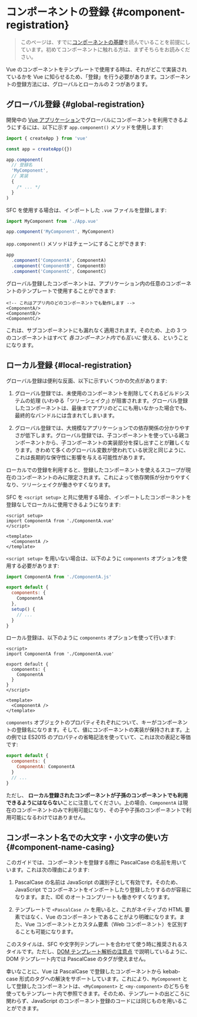 # コンポーネントの登録 {#component-registration}

> このページは、すでに[コンポーネントの基礎](/guide/essentials/component-basics)を読んでいることを前提にしています。初めてコンポーネントに触れる方は、まずそちらをお読みください。

<VueSchoolLink href="https://vueschool.io/lessons/vue-3-global-vs-local-vue-components" title="コンポーネントの登録について学ぶ Vue.js の無料レッスン"/>

Vue のコンポーネントをテンプレートで使用する時は、それがどこで実装されているかを Vue に知らせるため、「登録」を行う必要があります。コンポーネントの登録方法には、グローバルとローカルの 2 つがあります。

## グローバル登録 {#global-registration}

開発中の [Vue アプリケーション](/guide/essentials/application)でグローバルにコンポーネントを利用できるようにするには、以下に示す `app.component()` メソッドを使用します:

```js
import { createApp } from 'vue'

const app = createApp({})

app.component(
  // 登録名
  'MyComponent',
  // 実装
  {
    /* ... */
  }
)
```

SFC を使用する場合は、インポートした `.vue` ファイルを登録します:

```js
import MyComponent from './App.vue'

app.component('MyComponent', MyComponent)
```

`app.component()` メソッドはチェーンにすることができます:

```js
app
  .component('ComponentA', ComponentA)
  .component('ComponentB', ComponentB)
  .component('ComponentC', ComponentC)
```

グローバル登録したコンポーネントは、アプリケーション内の任意のコンポーネントのテンプレートで使用することができます:

```vue-html
<!-- これはアプリ内のどのコンポーネントでも動作します -->
<ComponentA/>
<ComponentB/>
<ComponentC/>
```

これは、サブコンポーネントにも漏れなく適用されます。そのため、上の 3 つのコンポーネントはすべて _各コンポーネント内でも互いに_ 使える、ということになります。

## ローカル登録 {#local-registration}

グローバル登録は便利な反面、以下に示すいくつかの欠点があります:

1. グローバル登録では、未使用のコンポーネントを削除してくれるビルドシステムの処理 (いわゆる「ツリーシェイク」) が阻害されます。グローバル登録したコンポーネントは、最後までアプリのどこにも用いなかった場合でも、最終的なバンドルには含まれてしまいます。

2. グローバル登録では、大規模なアプリケーションでの依存関係の分かりやすさが低下します。グローバル登録では、子コンポーネントを使っている親コンポーネントから、子コンポーネントの実装部分を探し出すことが難しくなります。きわめて多くのグローバル変数が使われている状況と同じように、これは長期的な保守性に影響を与える可能性があります。

ローカルでの登録を利用すると、登録したコンポーネントを使えるスコープが現在のコンポーネントのみに限定されます。これによって依存関係が分かりやすくなり、ツリーシェイクが働きやすくなります。

<div class="composition-api">

SFC を `<script setup>` と共に使用する場合、インポートしたコンポーネントを登録なしでローカルに使用できるようになります:

```vue
<script setup>
import ComponentA from './ComponentA.vue'
</script>

<template>
  <ComponentA />
</template>
```

 `<script setup>` を用いない場合は、以下のように `components` オプションを使用する必要があります:

```js
import ComponentA from './ComponentA.js'

export default {
  components: {
    ComponentA
  },
  setup() {
    // ...
  }
}
```

</div>
<div class="options-api">

ローカル登録は、以下のように `components` オプションを使って行います:

```vue
<script>
import ComponentA from './ComponentA.vue'

export default {
  components: {
    ComponentA
  }
}
</script>

<template>
  <ComponentA />
</template>
```

</div>

`components` オブジェクトのプロパティそれぞれについて、キーがコンポーネントの登録名になります。そして、値にコンポーネントの実装が保持されます。上の例では ES2015 のプロパティの省略記法を使っていて、これは次の表記と等価です:

```js
export default {
  components: {
    ComponentA: ComponentA
  }
  // ...
}
```

ただし、 **ローカル登録されたコンポーネントが子孫のコンポーネントでも利用できるようにはならない**ことに注意してください。上の場合、`ComponentA` は現在のコンポーネントのみで利用可能になり、その子や子孫のコンポーネントで利用可能になるわけではありません。

## コンポーネント名での大文字・小文字の使い方 {#component-name-casing}

このガイドでは、コンポーネントを登録する際に PascalCase の名前を用いています。これは次の理由によります:

1. PascalCase の名前は JavaScript の識別子として有効です。そのため、JavaScript でコンポーネントをインポートしたり登録したりするのが容易になります。また、IDE のオートコンプリートも働きやすくなります。

2. テンプレートで `<PascalCase />` を用いると、これがネイティブの HTML 要素ではなく、Vue のコンポーネントであることがより明確になります。また、Vue コンポーネントとカスタム要素（Web コンポーネント）を区別することも可能になります。

このスタイルは、SFC や文字列テンプレートを合わせて使う時に推奨されるスタイルです。ただし、[DOM テンプレート解析の注意点](/guide/essentials/component-basics.html#dom-template-parsing-caveats) で説明しているように、DOM テンプレート内では PascalCase のタグが使えません。

幸いなことに、Vue は PascalCase で登録したコンポーネントから kebab-case 形式のタグへの解決をサポートしています。これにより、`MyComponent` として登録したコンポーネントは、`<MyComponent>` と `<my-component>` のどちらを使ってもテンプレート内で参照できます。そのため、テンプレートの出どころに関わらず、JavaScript のコンポーネント登録のコードには同じものを用いることができます。
